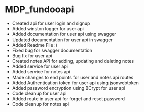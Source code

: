 # **MDP_fundooapi**

* Created api for user login and signup
* Added winston logger for user api
* Added documentation for user api using swagger
* Updated documentation for user api in swagger
* Added Readme File :)
* Fixed bug for swagger documentation
* Bug fix for user api 
* Created notes API for adding, updating and deleting notes
* Added service for user api
* Added service for notes api
* Made changes to end points for user and notes api routes
* Added Authentication token for user api using jsonwebtoken
* Added password encryption using BCrypt for user api
* Code cleanup for user api
* Added route in user api for forget and reset password
* Code cleanup for notes api